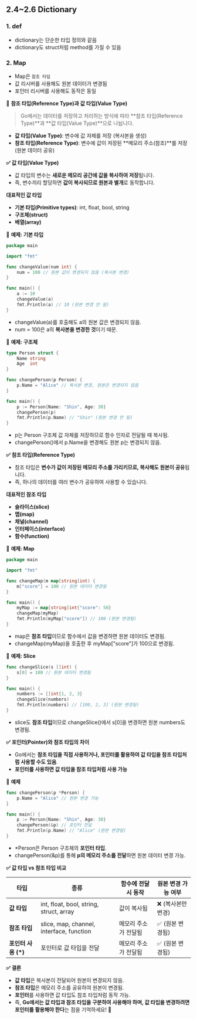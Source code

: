 ## 2.4~2.6 Dictionary

### 1. def

- dictionary는 단순한 타입 정의와 같음
- dictionary도 struct처럼 method를 가질 수 있음

### 2. Map

- Map은 `참조 타입`
- 값 리시버를 사용해도 원본 데이터가 변경됨
- 포인터 리시버를 사용해도 동작은 동일



📍 **참조 타입(Reference Type)과 값 타입(Value Type)**

> Go에서는 데이터를 저장하고 처리하는 방식에 따라 **참조 타입(Reference Type)**과 **값 타입(Value Type)**으로 나뉩니다.

- **값 타입(Value Type)**: 변수에 값 자체를 저장 (복사본을 생성)
- **참조 타입(Reference Type)**: 변수에 값이 저장된 **메모리 주소(참조)**를 저장 (원본 데이터 공유)

**✅ 값 타입(Value Type)**

- 값 타입의 변수는 **새로운 메모리 공간에 값을 복사하여 저장**됩니다.
- 즉, 변수끼리 할당하면 **값이 복사되므로 원본과 별개**로 동작합니다.

**대표적인 값 타입**

- **기본 타입(Primitive types)**: int, float, bool, string
- **구조체(struct)**
- **배열(array)**

🌈 **예제: 기본 타입**

```go
package main

import "fmt"

func changeValue(num int) {
	num = 100 // 원본 값이 변경되지 않음 (복사본 변경)
}

func main() {
	a := 10
	changeValue(a)
	fmt.Println(a) // 10 (원본 변경 안 됨)
}
```

- changeValue(a)를 호출해도 a의 원본 값은 변경되지 않음.
- num = 100은 a의 **복사본을 변경한 것**이기 때문.

🌈 **예제: 구조체**

```go
type Person struct {
	Name string
	Age  int
}

func changePerson(p Person) {
	p.Name = "Alice" // 복사본 변경, 원본은 변경되지 않음
}

func main() {
	p := Person{Name: "Shin", Age: 30}
	changePerson(p)
	fmt.Println(p.Name) // "Shin" (원본 변경 안 됨)
}
```

- p는 Person 구조체 값 자체를 저장하므로 함수 인자로 전달될 때 복사됨.
- changePerson()에서 p.Name을 변경해도 원본 p는 변경되지 않음.

**✅ 참조 타입(Reference Type)**

- 참조 타입은 **변수가 값이 저장된 메모리 주소를 가리키므로, 복사해도 원본이 공유**됩니다.
- 즉, 하나의 데이터를 여러 변수가 공유하여 사용할 수 있습니다.

**대표적인 참조 타입**

- **슬라이스(slice)**
- **맵(map)**
- **채널(channel)**
- **인터페이스(interface)**
- **함수(function)**

🌈 **예제: Map**

```go
package main

import "fmt"

func changeMap(m map[string]int) {
	m["score"] = 100 // 원본 데이터 변경됨
}

func main() {
	myMap := map[string]int{"score": 50}
	changeMap(myMap)
	fmt.Println(myMap["score"]) // 100 (원본 변경됨)
}
```

- map은 **참조 타입**이므로 함수에서 값을 변경하면 원본 데이터도 변경됨.
- changeMap(myMap)을 호출한 후 myMap["score"]가 100으로 변경됨.



🌈 **예제: Slice**

```go
func changeSlice(s []int) {
	s[0] = 100 // 원본 데이터 변경됨
}

func main() {
	numbers := []int{1, 2, 3}
	changeSlice(numbers)
	fmt.Println(numbers) // [100, 2, 3] (원본 변경됨)
}
```

- slice도 **참조 타입**이므로 changeSlice()에서 s[0]을 변경하면 원본 numbers도 변경됨.

**✅ 포인터(Pointer)와 참조 타입의 차이**

- Go에서는 **참조 타입을 직접 사용하거나, 포인터를 활용하여 값 타입을 참조 타입처럼 사용할 수도 있음**.
- **포인터를 사용하면 값 타입을 참조 타입처럼 사용 가능**

🌈 **예제**

```go
func changePerson(p *Person) {
	p.Name = "Alice" // 원본 변경 가능
}

func main() {
	p := Person{Name: "Shin", Age: 30}
	changePerson(&p) // 포인터 전달
	fmt.Println(p.Name) // "Alice" (원본 변경됨)
}
```

- *Person은 Person 구조체의 **포인터 타입**.
- changePerson(&p)를 통해 **p의 메모리 주소를 전달**하면 원본 데이터 변경 가능.

**✅ 값 타입 vs 참조 타입 비교**

| **타입**             | **종류**                                 | **함수에 전달 시 동작** | **원본 변경 가능 여부** |
| -------------------- | ---------------------------------------- | ----------------------- | ----------------------- |
| **값 타입**          | int, float, bool, string, struct, array  | 값이 복사됨             | ❌ (복사본만 변경)       |
| **참조 타입**        | slice, map, channel, interface, function | 메모리 주소가 전달됨    | ✅ (원본 변경됨)         |
| **포인터 사용 (\*)** | 포인터로 값 타입을 전달                  | 메모리 주소가 전달됨    | ✅ (원본 변경됨)         |

**✅ 결론**

- **값 타입**은 복사본이 전달되어 원본이 변경되지 않음.
- **참조 타입**은 메모리 주소를 공유하여 원본이 변경됨.
- **포인터**를 사용하면 값 타입도 참조 타입처럼 동작 가능.
- 즉, **Go에서는 값 타입과 참조 타입을 구분하여 사용해야 하며, 값 타입을 변경하려면 포인터를 활용해야 한다**는 점을 기억하세요! 🚀

